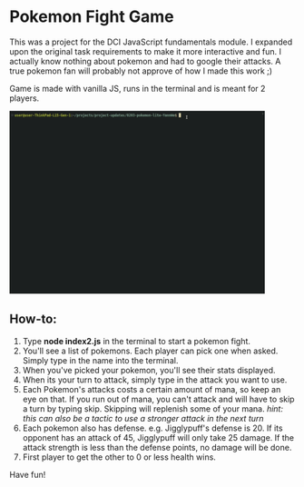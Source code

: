 # Pokemon Fight Game

This was a project for the DCI JavaScript fundamentals module. I expanded upon the original task requirements to make it more interactive and fun. I actually know nothing about pokemon and had to google their attacks. A true pokemon fan will probably not approve of how I made this work ;)

Game is made with vanilla JS, runs in the terminal and is meant for 2 players.

<img src="./pokemon-terminal-game.gif" width="450"/>

## How-to:

1. Type **node index2.js** in the terminal to start a pokemon fight.
2. You'll see a list of pokemons. Each player can pick one when asked. Simply type in the name into the terminal.
3. When you've picked your pokemon, you'll see their stats displayed.
4. When its your turn to attack, simply type in the attack you want to use. 
5. Each Pokemon's attacks costs a certain amount of mana, so keep an eye on that. If you run out of mana, you can't attack and will have to skip a turn by typing skip. Skipping will replenish some of your mana. *hint: this can also be a tactic to use a stronger attack in the next turn*
6. Each pokemon also has defense. e.g. Jigglypuff's defense is 20. If its opponent has an attack of 45, Jigglypuff will only take 25 damage. If the attack strength is less than the defense points, no damage will be done.
7. First player to get the other to 0 or less health wins.

Have fun!